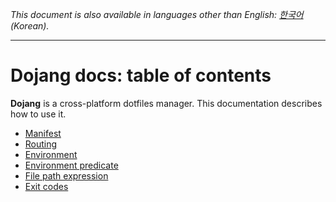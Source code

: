 *This document is also available in languages other than English:
[한국어](README.ko.md) (Korean).*

----

Dojang docs: table of contents
==============================

**Dojang** is a cross-platform dotfiles manager.  This documentation describes
how to use it.

 -  [Manifest](manifest.en.md)
 -  [Routing](routing.en.md)
 -  [Environment](environment.en.md)
 -  [Environment predicate](environment-predicate.en.md)
 -  [File path expression](file-path-expression.en.md)
 -  [Exit codes](exit-codes.en.md)
